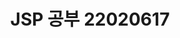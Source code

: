 ---
layout: single
title: JSP 공부 22020617
categories: JSP
# git, study, diary, java, toDolist, cooking, plan, html, academy, html/css, JSP
tag: [JSP] 
---